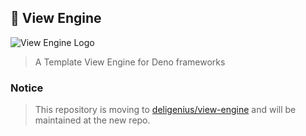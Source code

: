 ## 🚀 View Engine

![View Engine Logo](./docs/icon.png)

> A Template View Engine for Deno frameworks

### Notice 

> This repository is moving to [deligenius/view-engine](https://github.com/deligenius/view-engine) and will be maintained at the new repo.

